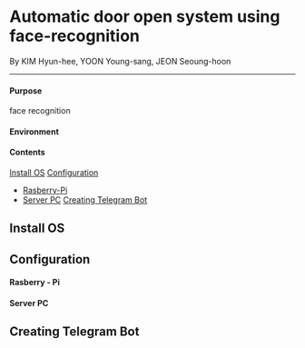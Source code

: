 # Automatic door open system using face-recognition

By KIM Hyun-hee, YOON Young-sang, JEON Seoung-hoon
* * *
#### Purpose

face recognition

#### Environment

#### Contents
[Install OS](#INSTALL)
[Configuration](#CONFIGURATION)
- [Rasberry-Pi](#RASP)
- [Server PC](#SERVER)
[Creating Telegram Bot](#TELEGRAM)
## Install OS <a id="INSTALL"></a>
## Configuration <a id="CONFIGURATION"></a>
 #### Rasberry - Pi <a id="RASP"></a>
 #### Server PC <a id="SERVER"></a>
## Creating Telegram Bot <a id="TELEGRAM"></a>
